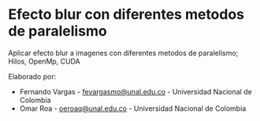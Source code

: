 # Efecto blur con diferentes metodos de paralelismo
Aplicar efecto blur a imagenes con diferentes metodos de paralelismo; Hilos, OpenMp, CUDA

Elaborado por:
 + Fernando Vargas - fevargasmo@unal.edu.co - Universidad Nacional de Colombia
 + Omar Roa - oeroaq@unal.edu.co - Universidad Nacional de Colombia
